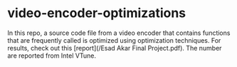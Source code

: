 # video-encoder-optimizations
In this repo, a source code file from a video encoder that contains functions that are frequently called is optimized using optimization techniques.
For results, check out this [report](/Esad Akar Final Project.pdf). The number are reported from Intel VTune.

